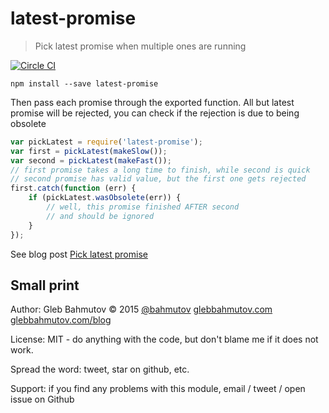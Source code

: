 # latest-promise

> Pick latest promise when multiple ones are running

[![Circle CI](https://circleci.com/gh/bahmutov/latest-promise.svg?style=svg)](https://circleci.com/gh/bahmutov/latest-promise)

    npm install --save latest-promise

Then pass each promise through the exported function. All but latest promise will be rejected,
you can check if the rejection is due to being obsolete

```js
var pickLatest = require('latest-promise');
var first = pickLatest(makeSlow());
var second = pickLatest(makeFast());
// first promise takes a long time to finish, while second is quick
// second promise has valid value, but the first one gets rejected
first.catch(function (err) {
    if (pickLatest.wasObsolete(err)) {
        // well, this promise finished AFTER second
        // and should be ignored
    }
});
```

See blog post [Pick latest promise](http://glebbahmutov.com/blog/pick-latest-promise/)

## Small print

Author: Gleb Bahmutov &copy; 2015
[@bahmutov](https://twitter.com/bahmutov) [glebbahmutov.com](http://glebbahmutov.com)
[glebbahmutov.com/blog](http://glebbahmutov.com/blog)

License: MIT - do anything with the code, but don't blame me if it does not work.

Spread the word: tweet, star on github, etc.

Support: if you find any problems with this module, email / tweet / open issue on Github
